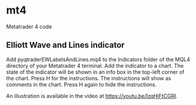 # mt4
Metatrader 4 code

## Elliott Wave and Lines indicator

Add pyqtraderEWLabelsAndLines.mq4 to the Indicators folder of the MQL4 directory of your Metatrader 4 terminal.  Add the indicator to a chart.  The state of the indicator will be shown in an info box in the top-left corner of the chart.  Press H for the instructions.  The instructions will show as comments in the chart.  Press H again to hide the instructions.

An illustration is available in the video at https://youtu.be/IzqHiFtCGRI.